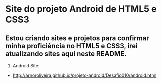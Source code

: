# Site do projeto Android de HTML5 e CSS3

## Estou criando sites e projetos para confirmar minha proficiência no HTML5 e CSS3, irei atualizando sites aqui neste README.

1) Android Site:
- http://arnoroliveira.github.io/projeto-android/Desafio010/android.html
